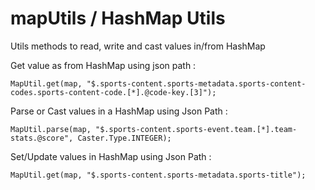 # mapUtils / HashMap Utils

Utils methods to read, write and cast values in/from HashMap


Get value as from HashMap using json path :

```MapUtil.get(map, "$.sports-content.sports-metadata.sports-content-codes.sports-content-code.[*].@code-key.[3]");```

Parse or Cast values in a HashMap using Json Path :

```MapUtil.parse(map, "$.sports-content.sports-event.team.[*].team-stats.@score", Caster.Type.INTEGER);```

Set/Update values in HashMap using Json Path :

```MapUtil.get(map, "$.sports-content.sports-metadata.sports-title");```
